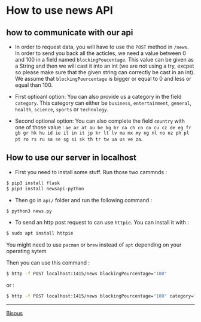 # How to use news API 

## how to communicate with our api

* In order to request data, you will have to use the `POST` method in `/news`. In order to send you back all the acticles, we need a value between 0 and 100 in a field named `blockingPoucentage`. This value can be given as a String and then we will cast it into an int (we are not using a try, excpet so please make sure that the given string can correctly be cast in an int). We assume that `blockingPourcentage` is bigger or equal to 0 and less or equal than 100. 
  
* First optioanl option: You can also provide us a category in the field `category`. This category can either be `business`,  `entertainment`,  `general`, `health`,  `science`,  `sports` or `technology`.

* Second optional option: You can also complete the field `country` with one of those value : `ae ar at au be bg br ca ch cn co cu cz de eg fr gb gr hk hu id ie il in it jp kr lt lv ma mx my ng nl no nz ph pl pt ro rs ru sa se sg si sk th tr tw ua us ve za`. 

## How to use our server in localhost 

* First you need to install some stuff. Run those two cammnds :

```bash
$ pip3 install flask
$ pip3 install newsapi-python
```

* Then go in `api/` folder and run the following command :

```bash
$ python3 news.py
````

* To send an http post request to can use `httpie`. You can install it with : 

```bash
$ sudo apt install httpie
```

You might need to use `pacman` or `brew` instead of `apt` depending on your operating sytem

Then you can use this command : 

```bash 
$ http -f POST localhost:1415/news blockingPourcentage="100" 
```

or : 

```bash
$ http -f POST localhost:1415/news blockingPourcentage="100" category="sports" country="fr"
````

--- 
[Bisous](https://cartes-virtuelles.joliecarte.com/petites-attentions/carte-bisous.jpg)



